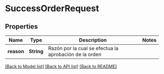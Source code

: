 # SuccessOrderRequest

## Properties
Name | Type | Description | Notes
------------ | ------------- | ------------- | -------------
**reason** | **String** | Razón por la cual se efectua la aprobación de la orden  | 

[[Back to Model list]](../README.md#documentation-for-models) [[Back to API list]](../README.md#documentation-for-api-endpoints) [[Back to README]](../README.md)


